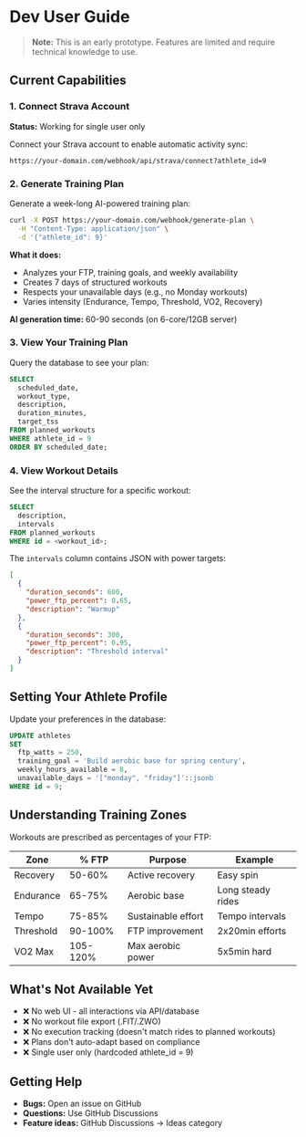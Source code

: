 
# Dev User Guide

> **Note:** This is an early prototype. Features are limited and require technical knowledge to use.

## Current Capabilities

### 1. Connect Strava Account

**Status:** Working for single user only

Connect your Strava account to enable automatic activity sync:
```
https://your-domain.com/webhook/api/strava/connect?athlete_id=9
```

### 2. Generate Training Plan

Generate a week-long AI-powered training plan:
```bash
curl -X POST https://your-domain.com/webhook/generate-plan \
  -H "Content-Type: application/json" \
  -d '{"athlete_id": 9}'
```

**What it does:**
- Analyzes your FTP, training goals, and weekly availability
- Creates 7 days of structured workouts
- Respects your unavailable days (e.g., no Monday workouts)
- Varies intensity (Endurance, Tempo, Threshold, VO2, Recovery)

**AI generation time:** 60-90 seconds (on 6-core/12GB server)

### 3. View Your Training Plan

Query the database to see your plan:
```sql
SELECT 
  scheduled_date,
  workout_type,
  description,
  duration_minutes,
  target_tss
FROM planned_workouts
WHERE athlete_id = 9
ORDER BY scheduled_date;
```

### 4. View Workout Details

See the interval structure for a specific workout:
```sql
SELECT 
  description,
  intervals
FROM planned_workouts
WHERE id = <workout_id>;
```

The `intervals` column contains JSON with power targets:
```json
[
  {
    "duration_seconds": 600,
    "power_ftp_percent": 0.65,
    "description": "Warmup"
  },
  {
    "duration_seconds": 300,
    "power_ftp_percent": 0.95,
    "description": "Threshold interval"
  }
]
```

## Setting Your Athlete Profile

Update your preferences in the database:
```sql
UPDATE athletes 
SET 
  ftp_watts = 250,
  training_goal = 'Build aerobic base for spring century',
  weekly_hours_available = 8,
  unavailable_days = '["monday", "friday"]'::jsonb
WHERE id = 9;
```

## Understanding Training Zones

Workouts are prescribed as percentages of your FTP:

| Zone | % FTP | Purpose | Example |
|------|-------|---------|---------|
| Recovery | 50-60% | Active recovery | Easy spin |
| Endurance | 65-75% | Aerobic base | Long steady rides |
| Tempo | 75-85% | Sustainable effort | Tempo intervals |
| Threshold | 90-100% | FTP improvement | 2x20min efforts |
| VO2 Max | 105-120% | Max aerobic power | 5x5min hard |

## What's Not Available Yet

- ❌ No web UI - all interactions via API/database
- ❌ No workout file export (.FIT/.ZWO)
- ❌ No execution tracking (doesn't match rides to planned workouts)
- ❌ Plans don't auto-adapt based on compliance
- ❌ Single user only (hardcoded athlete_id = 9)

## Getting Help

- **Bugs:** Open an issue on GitHub
- **Questions:** Use GitHub Discussions
- **Feature ideas:** GitHub Discussions → Ideas category
